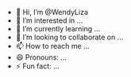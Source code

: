 - 👋 Hi, I’m @WendyLiza
- 👀 I’m interested in ...
- 🌱 I’m currently learning ...
- 💞️ I’m looking to collaborate on ...
- 📫 How to reach me ...
- 😄 Pronouns: ...
- ⚡ Fun fact: ...

<!---
WendyLiza/WendyLiza is a ✨ special ✨ repository because its `README.md` (this file) appears on your GitHub profile.
You can click the Preview link to take a look at your changes.
--->
